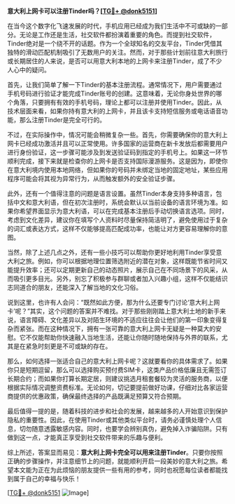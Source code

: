 **意大利上网卡可以注册Tinder吗？[[TG💪+ @donk5151](https://t.me/s/donk5151)]**

在当今这个数字化飞速发展的时代，手机应用已经成为我们生活中不可或缺的一部分。无论是工作还是生活，社交软件都扮演着重要的角色。而提到社交软件，Tinder绝对是一个绕不开的话题。作为一个全球知名的交友平台，Tinder凭借其独特的滑动匹配机制吸引了无数用户的关注。然而，对于那些计划前往意大利旅行或长期居住的人来说，是否可以用意大利本地的上网卡来注册Tinder，成了不少人心中的疑问。

首先，让我们简单了解一下Tinder的基本注册流程。通常情况下，用户需要通过手机号码进行验证才能完成Tinder账号的创建。这意味着，无论你身处世界的哪个角落，只要拥有有效的手机号码，理论上都可以注册并使用Tinder。因此，从技术层面来看，如果你持有意大利的上网卡，并且该卡支持短信服务或电话语音功能，那么注册Tinder是完全可行的。

不过，在实际操作中，情况可能会稍微复杂一些。首先，你需要确保你的意大利上网卡已经成功激活并且可以正常使用。许多国家的运营商在新卡发放后都需要用户进行身份验证，这一步骤可能涉及到发送验证码到指定的手机号上。如果这一环节顺利完成，接下来就是检查你的上网卡是否支持国际漫游服务。这是因为，即使你在意大利境内使用本地网络，但如果你的号码并未绑定当地的固定地址，某些应用程序可能会将其视为异常行为，从而触发额外的安全验证步骤。

此外，还有一个值得注意的问题是语言设置。虽然Tinder本身支持多种语言，包括中文和意大利语，但在初次注册时，系统会默认以当前设备的语言环境为准。如果你希望界面显示为意大利语，可以在完成基本注册后手动切换语言选项。同时，考虑到文化差异，建议你在填写个人资料时尽量保持简洁明了，避免使用过于复杂的词汇或表达方式，这样不仅能够提高匹配成功率，也能让对方更容易理解你的意图。

当然，除了上述几点之外，还有一些小技巧可以帮助你更好地利用Tinder享受意大利之旅。例如，你可以根据地理位置筛选附近的潜在对象，这样既能节省时间又能提升效率；还可以定期更新自己的动态照片，展示自己在不同场景下的风采，从而吸引更多目光。另外，别忘了积极参与群聊或者加入兴趣小组，这样不仅能结识志同道合的朋友，还能深入了解当地的文化习俗。

说到这里，也许有人会问：“既然如此方便，那为什么还要专门讨论‘意大利上网卡’呢？”其实，这个问题的答案并不难找。对于那些刚刚踏上意大利土地的新手来说，语言障碍、文化差异以及对陌生环境的不适应往往会让他们的第一印象变得复杂而紧张。而在这种情况下，拥有一张可靠的意大利上网卡无疑是一种莫大的安慰。它不仅能帮助你快速融入当地生活，还能让你随时随地保持与外界的联系，尤其是在紧急时刻更是不可或缺的存在。

那么，如何选择一张适合自己的意大利上网卡呢？这就要看你的具体需求了。如果你只是短期逗留，那么可以选择购买预付费SIM卡，这类产品价格低廉且无需签订长期合约；而如果你打算长期定居，则建议挑选月租套餐较为灵活的服务商，以便根据实际情况调整资费标准。无论如何，切记要提前做好功课，仔细对比各家运营商提供的优惠政策，确保最终选择的产品既满足预算又符合预期。

最后值得一提的是，随着科技的进步和社会的发展，越来越多的人开始意识到保护隐私的重要性。因此，在使用Tinder或其他类似平台时，请务必谨慎处理个人信息，切勿随意透露敏感内容。同时，也要学会辨别真伪，避免掉入诈骗陷阱。只有做到这一点，才能真正享受到社交软件带来的乐趣与便利。

综上所述，答案显而易见：**意大利上网卡完全可以用来注册Tinder**。只要你按照正确的步骤操作，并注意细节上的问题，就能顺利开启一段美妙的意大利之旅。希望本文能为正在为此烦恼的朋友提供一些有用的参考，同时也祝愿每位读者都能找到属于自己的幸福与快乐！ 

[[TG💪+ @donk5151](https://t.me/s/donk5151) ![Image](https://i.postimg.cc/rwNCRYN7/Snipaste-2025-04-30-17-27-05.png)]
